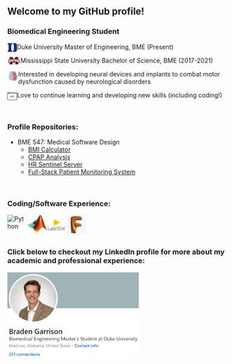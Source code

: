 ## Welcome to my GitHub profile! 


### Biomedical Engineering Student

<img align="left" alt="Duke" src="/Icons/Duke_icon.png" />

Duke University Master of Engineering, BME (Present)

<img align="left" alt="Mississippi State" width="30px" src="/Icons/Miss_St_icon.png" /> 

Mississippi State University Bachelor of Science, BME (2017-2021)

<img align="left" alt="Neural Engineering" width="25px" src="/Icons/Neural_engineering_icon.png" /> 

Interested in developing neural devices and implants to combat motor dysfunction caused by neurological disorders

<img align="left" alt="Coding" src="/Icons/Coding_icon.png" />

Love to continue learning and developing new skills (including coding!)

<br />

### Profile Repositories:
- BME 547: Medical Software Design
    * [BMI Calculator][BMI_repo]
    * [CPAP Analysis][CPAP_repo]
    * [HR Sentinel Server][HR_server_repo]
    * [Full-Stack Patient Monitoring System][Final_repo]

<br />

### Coding/Software Experience:

<img align="left" alt="Python" width="45px" src="https://edent.github.io/SuperTinyIcons/images/svg/python.svg" />
<img align="left" alt="MATLAB" width="45px" src="/Icons/MATLAB_icon.jpg" />
<img align="left" alt="LabVIEW" width="45px" src="/Icons/LabVIEW_icon.jpg" />
<img align="left" alt="Fusion 360" width="45px" src="/Icons/Fusion360_icon.jpg" />

<br />
<br />
<br />

### Click below to checkout my LinkedIn profile for more about my academic and professional experience:

[<img align="left" alt="LinkedIn Profile" width="300px" height="196px" src="/Icons/LinkedIn.png" />][LinkedIn]

[BMI_repo]: https://github.com/braden2447/BMI_Calculator
[CPAP_repo]: https://github.com/braden2447/CPAP_Analysis
[HR_server_repo]: https://github.com/braden2447/HR_Sentinel_Server
[Final_repo]: https://github.com/braden2447/BME547_Final_Project
[LinkedIn]: https://www.linkedin.com/in/braden-garrison

